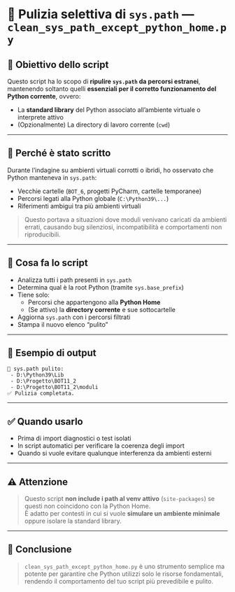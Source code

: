 # 🧼 Pulizia selettiva di `sys.path` — `clean_sys_path_except_python_home.py`

## 🎯 Obiettivo dello script

Questo script ha lo scopo di **ripulire `sys.path` da percorsi estranei**, mantenendo soltanto quelli **essenziali per il corretto funzionamento del Python corrente**, ovvero:
- La **standard library** del Python associato all’ambiente virtuale o interprete attivo
- (Opzionalmente) La directory di lavoro corrente (`cwd`)

---

## 🧠 Perché è stato scritto

Durante l’indagine su ambienti virtuali corrotti o ibridi, ho osservato che Python manteneva in `sys.path`:
- Vecchie cartelle (`BOT_6`, progetti PyCharm, cartelle temporanee)
- Percorsi legati alla Python globale (`C:\Python39\...`)
- Riferimenti ambigui tra più ambienti virtuali

> Questo portava a situazioni dove moduli venivano caricati da ambienti errati, causando bug silenziosi, incompatibilità e comportamenti non riproducibili.

---

## 🧪 Cosa fa lo script

- Analizza tutti i path presenti in `sys.path`
- Determina qual è la root Python (tramite `sys.base_prefix`)
- Tiene solo:
  - Percorsi che appartengono alla **Python Home**
  - (Se attivo) la **directory corrente** e sue sottocartelle
- Aggiorna `sys.path` con i percorsi filtrati
- Stampa il nuovo elenco “pulito”

---

## 🧾 Esempio di output

```
🧹 sys.path pulito:
 - D:\Python39\Lib
 - D:\Progetto\BOT11_2
 - D:\Progetto\BOT11_2\moduli
✅ Pulizia completata.
```

---

## ✅ Quando usarlo

- Prima di import diagnostici o test isolati
- In script automatici per verificare la coerenza degli import
- Quando si vuole evitare qualunque interferenza da ambienti esterni

---

## ⚠️ Attenzione

> Questo script **non include i path al venv attivo** (`site-packages`) se questi non coincidono con la Python Home.  
> È adatto per contesti in cui si vuole **simulare un ambiente minimale** oppure isolare la standard library.

---

## 📌 Conclusione

> `clean_sys_path_except_python_home.py` è uno strumento semplice ma potente per garantire che Python utilizzi solo le risorse fondamentali, rendendo il comportamento del tuo script più prevedibile e pulito.